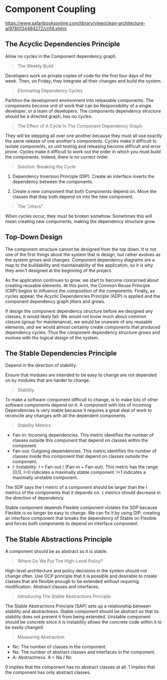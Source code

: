 # Component Coupling

https://www.safaribooksonline.com/library/view/clean-architecture-a/9780134494272/ch14.xhtml

## The Acyclic Dependencies Principle

Allow no cycles in the Component dependency graph.

> The Weekly Build

Developers work on private copies of code for the first four days of the week.
Then, on Friday, they integrate all their changes and build the system.

> Eliminating Dependency Cycles

Partition the development environment into releasable components.
The components become unit of work that can be Responsibility of a single developer, or a team of developers.
The components dependency structure should be a directed graph, has no cycles.

> The Effect of A Cycle In The Component Dependency Graph

They will be stepping all over one another because they must all use exactly the same release of one another's components.
Cycles make it difficult to isolate components, so unit testing and releasing become difficult and error prone.
Cycles make it difficult to work out the order in which you must build the components. Indeed, there is no correct order.

> Solution: Breaking the Cycle

1. Dependency Inversion Principle (DIP).
Create an interface inverts the dependency between the components.

2. Create a new component that both Components depend on. Move the classes that they both depend on into the new component.

> The "Jitters"

When cycles occur, they must be broken somehow.
Sometimes this will mean creating new components, making the dependency structure grow.

## Top-Down Design

The component structure cannot be designed from the top down.
It is not one of the first things about the system that is design, but rather evolves as the system grows and changes.
Component dependency diagrams are a map to the buildability and maintainability of the application, so it is why they aren't designed at the beginning of the project.

As the application continues to grow, we start to become concerned about creating reusable elements.
At this point, the Common Reuse Principle (CRP) begins to influence the composition of the components.
Finally, as cycles appear, the Acyclic Dependencies Principle (ADP) is applied and the component dependency graph jitters and grows.

If design the component dependency structure before we designed any classes, it would likely fail.
We would not know much about common closure (group for maintenance), we would be unaware of any reusable elements, and we would almost certainly create components that produced dependency cycles.
Thus the component dependency structure grows and evolves with the logical design of the system.

## The Stable Dependencies Principle

Depend in the direction of stability.

Ensure that modules are intended to be easy to change are not depended on by modules that are harder to change.

> Stability

To make a software component difficult to change, is to make lots of other software components depend on it.
A component with lots of incoming Dependencies is very stable because it requires a great deal of work to reconcile any changes with all the dependent components

> Stability Metrics

- Fan-in: Incoming dependencies. This metric identifies the number of classes outside this component that depend on classes within the component.
- Fan-out: Outgoing dependencies. This metric identifies the number of classes inside this component that depend on classes outside the component.
- I: Instability: I = Fan-out / (Fan-in + Fan-out). This metric has the range [0,1]. I=0 indicates a maximally stable component. I=1 indicates a maximally unstable component.

The SDP says the I metric of a component should be larger than the I metrics of the components that it depends on.
`I` metrics should decrease in the direction of dependency.

Stable component depends Flexible component violates the SDP because Flexible is no longer be easy to change.
We can fix it by using DIP; creating an interface component that breaks the dependency of Stable on Flexible and forces both components to depend on interface component.

## The Stable Abstractions Principle

A component should be as abstract as it is stable.

> Where Do We Put The High-Level Policy?

High-level architecture and policy decisions in the system should not change often.
Use OCP principle that it is possible and desirable to create classes that are flexible enough to be extended without requiring modification.
Abstract classes and interfaces.

> Introducing The Stable Abstractions Principle

The Stable Abstractions Principle (SAP) sets up a relationship between stability and abstractness.
Stable component should be abstract so that its stability does not prevent it from being extended.
Unstable component should be concrete since it is instability allows the concrete code within it to be easily changed.

> Measuring Abstraction

- Nc: The number of classes in the component.
- Na: The number of abstract classes and interfaces in the component.
- A: Abstractness. A = Na / Nc

0 implies that the component has no abstract classes at all.
1 implies that the component has only abstract classes.
